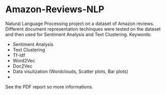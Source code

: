# Amazon-Reviews-NLP
Natural Language Processing project on a dataset of Amazon reviews.
Different document representation techinques were tested on the dataset and then used for Sentiment Analysis and Text Clustering.
Keywords:
  - Sentiment Analysis
  - Text Clustering
  - Tf-Idf
  - Word2Vec
  - Doc2Vec
  - Data visulization (Wordclouds, Scatter plots, Bar plots)
  - 
See the PDF report so more informations.
